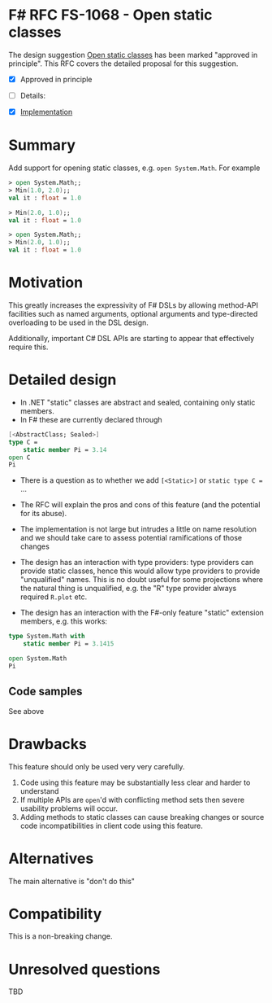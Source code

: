 # F# RFC FS-1068 - Open static classes

The design suggestion [Open static classes](https://github.com/fsharp/fslang-suggestions/issues/383) has been marked "approved in principle".
This RFC covers the detailed proposal for this suggestion.

* [x] Approved in principle
* [ ] Details:
* [x] [Implementation](https://github.com/Microsoft/visualfsharp/pull/6309)


# Summary
[summary]: #summary

Add support for opening static classes, e.g. `open System.Math`. For example

```fsharp
> open System.Math;;
> Min(1.0, 2.0);;
val it : float = 1.0

> Min(2.0, 1.0);;
val it : float = 1.0

> open System.Math;;
> Min(2.0, 1.0);;
val it : float = 1.0
```


# Motivation
[motivation]: #motivation

This greatly increases the expressivity of F# DSLs by allowing method-API facilities such as named arguments, optional
arguments and type-directed overloading to be used in the DSL design.

Additionally, important C# DSL APIs are starting to appear that effectively require this.


# Detailed design
[design]: #detailed-design

*  In .NET "static" classes  are abstract and sealed, containing only static members.  
* In F# these are currently declared through
```fsharp
[<AbstractClass; Sealed>] 
type C =
    static member Pi = 3.14
open C
Pi
```
*  There is a question as to whether we add `[<Static>]` or `static type C = `... 

* The RFC will explain the pros and cons of this feature (and the potential for its abuse).

* The implementation is not large but intrudes a little on name resolution and we should take care to assess potential ramifications of those changes

* The design has an interaction with type providers: type providers can provide static classes, hence this would allow type providers to provide "unqualified" names.  This is no doubt useful for some projections where the natural thing is unqualified, e.g. the "R" type provider always required `R.plot` etc.

* The design has an interaction with the F#-only feature "static" extension members, e.g. this works:

```fsharp
type System.Math with 
    static member Pi = 3.1415

open System.Math
Pi
```


## Code samples

See above
# Drawbacks
[drawbacks]: #drawbacks

This feature should only be used very very carefully. 
1. Code using this feature may be substantially less clear and harder to understand
2. If multiple APIs are `open`'d with conflicting method sets then severe usability problems will occur.
3. Adding methods to static classes can cause breaking changes or source code incompatibilities in client code using this feature.

# Alternatives
[alternatives]: #alternatives

The main alternative is "don't do this"

# Compatibility
[compatibility]: #compatibility

This is a non-breaking change.

# Unresolved questions
[unresolved]: #unresolved-questions

TBD

